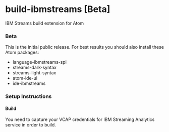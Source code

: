 # build-ibmstreams [Beta]
IBM Streams build extension for Atom

### Beta
This is the initial public release.  For best results you should also install these Atom packages:
* language-ibmstreams-spl
* streams-dark-syntax
* streams-light-syntax
* atom-ide-ui
* ide-ibmstreams

### Setup Instructions
#### Build
You need to capture your VCAP credentials for IBM Streaming Analytics service in order to build.